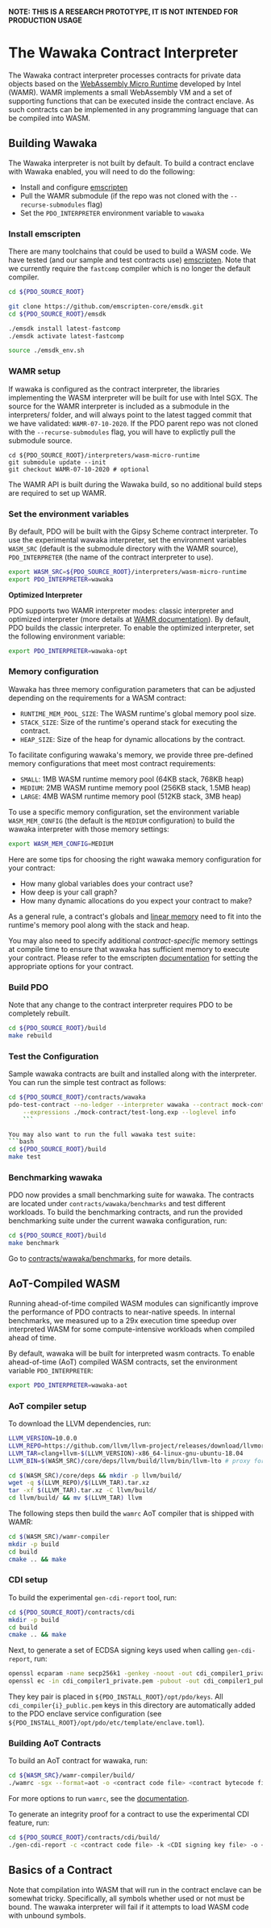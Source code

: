 <!--- -*- mode: markdown; fill-column: 100 -*- --->
<!---
Licensed under Creative Commons Attribution 4.0 International License
https://creativecommons.org/licenses/by/4.0/
--->

**NOTE: THIS IS A RESEARCH PROTOTYPE, IT IS NOT INTENDED FOR PRODUCTION USAGE**

# The Wawaka Contract Interpreter #

The Wawaka contract interpreter processes contracts for private data
objects based on the
[WebAssembly Micro Runtime](https://github.com/intel/wasm-micro-runtime)
developed by Intel (WAMR). WAMR implements a small WebAssembly VM and a
set of supporting functions that can be executed inside the contract
enclave. As such contracts can be implemented in any programming
language that can be compiled into WASM.

## Building Wawaka ##

The Wawaka interpreter is not built by default. To build a contract
enclave with Wawaka enabled, you will need to do the following:

  * Install and configure [emscripten](https://emscripten.org/)
  * Pull the WAMR submodule (if the repo was not cloned with the `--recurse-submodules` flag)
  * Set the `PDO_INTERPRETER` environment variable to `wawaka`

### Install emscripten ###

There are many toolchains that could be used to build a WASM code. We have tested (and our sample
and test contracts use) [emscripten](https://emscripten.org/). Note that we currently require the `fastcomp` compiler which is no longer the default compiler.

```bash
cd ${PDO_SOURCE_ROOT}

git clone https://github.com/emscripten-core/emsdk.git
cd ${PDO_SOURCE_ROOT}/emsdk

./emsdk install latest-fastcomp
./emsdk activate latest-fastcomp

source ./emsdk_env.sh
```

### WAMR setup ###

If wawaka is configured as the contract interpreter, the libraries implementing the WASM interpreter
will be built for use with Intel SGX. The source for the WAMR interpreter is
included as a submodule in the interpreters/ folder, and will
always point to the latest tagged commit that we have validated: `WAMR-07-10-2020`.
If the PDO parent repo was not cloned with the `--recurse-submodules` flag,
you will have to explictly pull the submodule source.

```
cd ${PDO_SOURCE_ROOT}/interpreters/wasm-micro-runtime
git submodule update --init
git checkout WAMR-07-10-2020 # optional
```

The WAMR API is built during the Wawaka build, so no additional
build steps are required to set up WAMR.

### Set the environment variables ###

By default, PDO will be built with the Gipsy Scheme contract interpreter. To use the experimental wawaka interpreter, set the environment variables `WASM_SRC` (default is the submodule directory with the WAMR source), `PDO_INTERPRETER` (the name of the contract interpreter to use).

```bash
export WASM_SRC=${PDO_SOURCE_ROOT}/interpreters/wasm-micro-runtime
export PDO_INTERPRETER=wawaka
```

**Optimized Interpreter**

PDO supports two WAMR interpreter modes: classic
interpreter and optimized interpreter (more details at
[WAMR documentation](https://github.com/bytecodealliance/wasm-micro-runtime/blob/master/doc/build_wamr.md#configure-interpreter)).
By default, PDO builds the classic interpreter. To enable the
optimized interpreter, set the following environment variable:

```bash
export PDO_INTERPRETER=wawaka-opt
```

### Memory configuration ###

Wawaka has three memory configuration parameters that can
be adjusted depending on the requirements for a WASM contract:
- `RUNTIME_MEM_POOL_SIZE`: The WASM runtime's global memory pool size.
- `STACK_SIZE`: Size of the runtime's operand stack for executing
the contract.
- `HEAP_SIZE`: Size of the heap for dynamic allocations
by the contract.

To facilitate configuring wawaka's memory, we provide
three pre-defined memory configurations that meet most
contract requirements:
- `SMALL`: 1MB WASM runtime memory pool (64KB stack, 768KB heap)
- `MEDIUM`: 2MB WASM runtime memory pool (256KB stack, 1.5MB heap)
- `LARGE`: 4MB WASM runtime memory pool (512KB stack, 3MB heap)

To use a specific memory configuration, set
the environment variable `WASM_MEM_CONFIG` (the default is the `MEDIUM`
configuration) to build the wawaka interpreter with those memory
settings:

```bash
export WASM_MEM_CONFIG=MEDIUM
```

Here are some tips for choosing the right wawaka memory configuration
for your contract:
- How many global variables does your contract use?
- How deep is your call graph?
- How many dynamic allocations do you expect your contract to make?

As a general rule, a contract's globals and
[linear memory](https://webassembly.org/docs/semantics/#linear-memory)
need to fit into the runtime's memory pool along with
the stack and heap.

You may also need to specify additional _contract-specific_
memory settings at compile time to ensure that wawaka has sufficient
memory to execute your contract. Please refer to
the emscripten [documentation](https://emscripten.org/docs/tools_reference/emcc.html) for setting the appropriate
options for your contract.

### Build PDO ###

Note that any change to the contract interpreter requires PDO to be completely rebuilt.

```bash
cd ${PDO_SOURCE_ROOT}/build
make rebuild
```

### Test the Configuration ###

Sample wawaka contracts are built and installed along with the
interpreter. You can run the simple test contract as follows:

```bash
cd ${PDO_SOURCE_ROOT}/contracts/wawaka
pdo-test-contract --no-ledger --interpreter wawaka --contract mock-contract \
    --expressions ./mock-contract/test-long.exp --loglevel info
    ```

You may also want to run the full wawaka test suite:
```bash
cd ${PDO_SOURCE_ROOT}/build
make test
```

### Benchmarking wawaka

PDO now provides a small benchmarking suite for wawaka. The contracts
are located under `contracts/wawaka/benchmarks` and test different
workloads. To build the benchmarking contracts, and run the provided
benchmarking suite under the current wawaka configuration, run:

```bash
cd ${PDO_SOURCE_ROOT}/build
make benchmark
```

Go to [contracts/wawaka/benchmarks](../../../contracts/wawaka/benchmarks/README.md), for more details.

## AoT-Compiled WASM

Running ahead-of-time compiled WASM modules
can significantly improve the performance of PDO contracts
to near-native speeds. In internal benchmarks, we measured
up to a 29x execution time speedup over interpreted WASM
for some compute-intensive workloads when compiled ahead of
time.

By default, wawaka will be built for interpreted wasm contracts.
To enable ahead-of-time (AoT) compiled WASM contracts, set the
environment variable `PDO_INTERPRETER`:

```bash
export PDO_INTERPRETER=wawaka-aot
```

### AoT compiler setup

To download the LLVM dependencies, run:

```bash
LLVM_VERSION=10.0.0
LLVM_REPO=https://github.com/llvm/llvm-project/releases/download/llvmorg-$(LLVM_VERSION)
LLVM_TAR=clang+llvm-$(LLVM_VERSION)-x86_64-linux-gnu-ubuntu-18.04
LLVM_BIN=$(WASM_SRC)/core/deps/llvm/build/llvm/bin/llvm-lto # proxy for llvm dependency

cd $(WASM_SRC)/core/deps && mkdir -p llvm/build/
wget -q $(LLVM_REPO)/$(LLVM_TAR).tar.xz
tar -xf $(LLVM_TAR).tar.xz -C llvm/build/
cd llvm/build/ && mv $(LLVM_TAR) llvm
```

The following steps then build the `wamrc` AoT compiler that
is shipped with WAMR:

```bash
cd $(WASM_SRC)/wamr-compiler
mkdir -p build
cd build
cmake .. && make
```

### CDI setup

To build the experimental `gen-cdi-report` tool, run:

```bash
cd ${PDO_SOURCE_ROOT}/contracts/cdi
mkdir -p build
cd build
cmake .. && make
```

Next, to generate a set of ECDSA signing keys used when calling
`gen-cdi-report`, run:

```bash
openssl ecparam -name secp256k1 -genkey -noout -out cdi_compiler1_private.pem
openssl ec -in cdi_compiler1_private.pem -pubout -out cdi_compiler1_public.pem
```
They key pair is placed in `${PDO_INSTALL_ROOT}/opt/pdo/keys`.
All `cdi_compiler{i}_public.pem` keys in this directory are
automatically added to the PDO enclave service configuration
(see `${PDO_INSTALL_ROOT}/opt/pdo/etc/template/enclave.toml`).

### Building AoT Contracts

To build an AoT contract for wawaka, run:

```bash
cd ${WASM_SRC}/wamr-compiler/build/
./wamrc -sgx --format=aot -o <contract code file> <contract bytecode file>
```

For more options to run `wamrc`, see the
[documentation](https://github.com/bytecodealliance/wasm-micro-runtime/blob/main/doc/build_wasm_app.md#compile-wasm-to-aot-module).

To generate an integrity proof for a contract to use
the experimental CDI feature, run:

```bash
cd ${PDO_SOURCE_ROOT}/contracts/cdi/build/
./gen-cdi-report -c <contract code file> -k <CDI signing key file> -o <CDI report file>
```

## Basics of a Contract ##

Note that compilation into WASM that will run in the contract enclave can be somewhat tricky. Specifically, all symbols whether used or not must be bound. The wawaka interpreter will fail if it attempts to load WASM code with unbound symbols.
